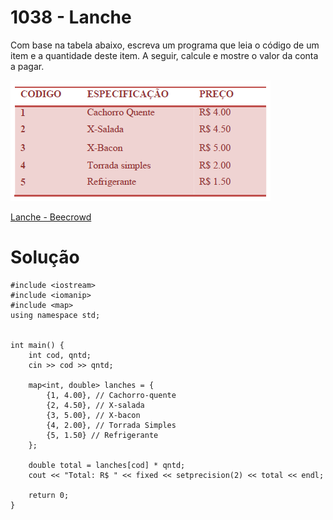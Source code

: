 # 1038 - Lanche

Com base na tabela abaixo, escreva um programa que leia o código de um item e a quantidade deste item. A seguir, calcule e mostre o valor da conta a pagar.

![Alt text](image.png)

[Lanche - Beecrowd](https://www.beecrowd.com.br/judge/pt/problems/view/1038)

# Solução 
```
#include <iostream>
#include <iomanip>
#include <map>
using namespace std;


int main() {
    int cod, qntd;
    cin >> cod >> qntd;

    map<int, double> lanches = {
        {1, 4.00}, // Cachorro-quente
        {2, 4.50}, // X-salada
        {3, 5.00}, // X-bacon
        {4, 2.00}, // Torrada Simples
        {5, 1.50} // Refrigerante
    };

    double total = lanches[cod] * qntd;
    cout << "Total: R$ " << fixed << setprecision(2) << total << endl;

    return 0;
}
```

